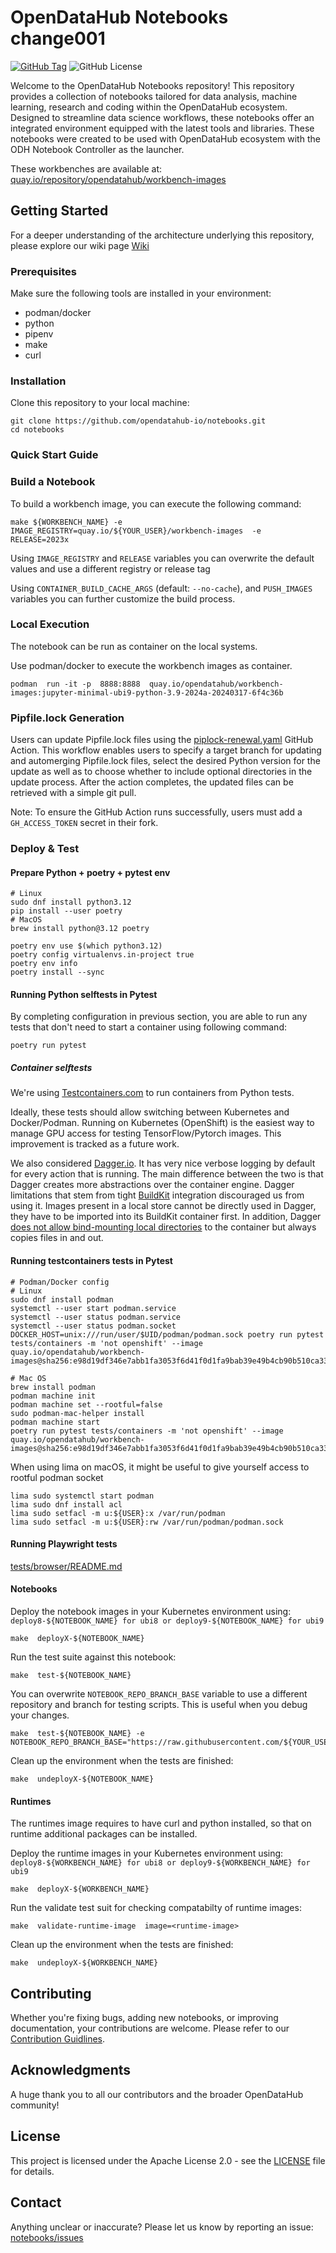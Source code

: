 # OpenDataHub Notebooks change001

[![GitHub Tag](https://img.shields.io/github/v/tag/opendatahub-io/notebooks?style=plastic)](https://github.com/opendatahub-io/notebooks/releases)
![GitHub License](https://img.shields.io/github/license/opendatahub-io/notebooks)


Welcome to the OpenDataHub Notebooks repository! This repository provides a collection of notebooks tailored for data analysis, machine learning, research and coding within the OpenDataHub ecosystem. Designed to streamline data science workflows, these notebooks offer an integrated environment equipped with the latest tools and libraries. These notebooks were created to be used with OpenDataHub ecosystem with the ODH Notebook Controller as the launcher.

These workbenches are available at: [quay.io/repository/opendatahub/workbench-images](https://quay.io/repository/opendatahub/workbench-images)

## Getting Started
For a deeper understanding of the architecture underlying this repository, please explore our wiki page [Wiki](https://github.com/opendatahub-io/notebooks/wiki/Workbenches)

### Prerequisites
Make sure the following tools are installed in your environment:
 - podman/docker
 - python
 - pipenv
 - make
 - curl

### Installation
Clone this repository to your local machine:

```shell
git clone https://github.com/opendatahub-io/notebooks.git
cd notebooks
```

### Quick Start Guide

### Build a Notebook

To build a workbench image, you can execute the following command:

```shell
make ${WORKBENCH_NAME} -e  IMAGE_REGISTRY=quay.io/${YOUR_USER}/workbench-images  -e  RELEASE=2023x
```

Using  `IMAGE_REGISTRY` and `RELEASE` variables you can overwrite the default values and use a different registry or release tag

Using `CONTAINER_BUILD_CACHE_ARGS` (default: `--no-cache`), and `PUSH_IMAGES` variables you can further customize the build process.

### Local Execution

The notebook can be run as container on the local systems.

Use podman/docker to execute the workbench images as container.

```shell
podman  run -it -p  8888:8888  quay.io/opendatahub/workbench-images:jupyter-minimal-ubi9-python-3.9-2024a-20240317-6f4c36b
```

### Pipfile.lock Generation

Users can update Pipfile.lock files using the [piplock-renewal.yaml](https://github.com/opendatahub-io/notebooks/blob/main/.github/workflows/piplock-renewal.yaml) GitHub Action. This workflow enables users to specify a target branch for updating and automerging Pipfile.lock files, select the desired Python version for the update as well as to choose whether to include optional directories in the update process. After the action completes, the updated files can be retrieved with a simple git pull.

Note: To ensure the GitHub Action runs successfully, users must add a `GH_ACCESS_TOKEN` secret in their fork.

### Deploy & Test

#### Prepare Python + poetry + pytest env

```shell
# Linux
sudo dnf install python3.12
pip install --user poetry
# MacOS
brew install python@3.12 poetry

poetry env use $(which python3.12)
poetry config virtualenvs.in-project true
poetry env info
poetry install --sync
```

#### Running Python selftests in Pytest
By completing configuration in previous section, you are able to run any tests that don't need to start a container using following command:

```
poetry run pytest
```

##### Container selftests

We're using [Testcontainers.com](https://testcontainers.com/) to run containers from Python tests.

Ideally, these tests should allow switching between Kubernetes and Docker/Podman.
Running on Kubernetes (OpenShift) is the easiest way to manage GPU access for testing TensorFlow/Pytorch images.
This improvement is tracked as a future work.

We also considered [Dagger.io](https://dagger.io).
It has very nice verbose logging by default for every action that is running.
The main difference between the two is that Dagger creates more abstractions over the container engine.
Dagger limitations that stem from tight [BuildKit](https://github.com/moby/buildkit) integration discouraged us from using it.
Images present in a local store cannot be directly used in Dagger, they have to be imported into its BuildKit container first.
In addition, Dagger [does not allow bind-mounting local directories](https://docs.dagger.io/cookbook/#modify-a-copied-directory-or-remote-repository-in-a-container)
to the container but always copies files in and out.

#### Running testcontainers tests in Pytest
```
# Podman/Docker config
# Linux
sudo dnf install podman
systemctl --user start podman.service
systemctl --user status podman.service
systemctl --user status podman.socket
DOCKER_HOST=unix:///run/user/$UID/podman/podman.sock poetry run pytest tests/containers -m 'not openshift' --image quay.io/opendatahub/workbench-images@sha256:e98d19df346e7abb1fa3053f6d41f0d1fa9bab39e49b4cb90b510ca33452c2e4

# Mac OS
brew install podman
podman machine init
podman machine set --rootful=false
sudo podman-mac-helper install
podman machine start
poetry run pytest tests/containers -m 'not openshift' --image quay.io/opendatahub/workbench-images@sha256:e98d19df346e7abb1fa3053f6d41f0d1fa9bab39e49b4cb90b510ca33452c2e4
```

When using lima on macOS, it might be useful to give yourself access to rootful podman socket

```shell
lima sudo systemctl start podman
lima sudo dnf install acl
lima sudo setfacl -m u:${USER}:x /var/run/podman
lima sudo setfacl -m u:${USER}:rw /var/run/podman/podman.sock
```

#### Running Playwright tests

[tests/browser/README.md](tests/browser/README.md)

#### Notebooks

Deploy the notebook images in your Kubernetes environment using:
`deploy8-${NOTEBOOK_NAME} for ubi8 or deploy9-${NOTEBOOK_NAME} for ubi9`

```shell
make  deployX-${NOTEBOOK_NAME}
```

Run the test suite against this notebook:

```shell
make  test-${NOTEBOOK_NAME}
```

You can overwrite `NOTEBOOK_REPO_BRANCH_BASE` variable to use a different repository and branch for testing scripts. This is useful when you debug your changes.


```shell
make  test-${NOTEBOOK_NAME} -e  NOTEBOOK_REPO_BRANCH_BASE="https://raw.githubusercontent.com/${YOUR_USER}/notebooks/${YOUR_BRANCH}"
```

Clean up the environment when the tests are finished:

```shell
make  undeployX-${NOTEBOOK_NAME}
```

#### Runtimes

The runtimes image requires to have curl and python installed, so that on runtime additional packages can be installed.

Deploy the runtime images in your Kubernetes environment using: `deploy8-${WORKBENCH_NAME} for ubi8 or deploy9-${WORKBENCH_NAME} for ubi9`

```shell
make  deployX-${WORKBENCH_NAME}
```

Run the validate test suit for checking compatabilty of runtime images:

```shell
make  validate-runtime-image  image=<runtime-image>
```

Clean up the environment when the tests are finished:

```shell
make  undeployX-${WORKBENCH_NAME}
```

## Contributing

Whether you're fixing bugs, adding new notebooks, or improving documentation, your contributions are welcome. Please refer to our [Contribution Guidlines](CONTRIBUTING.md).

## Acknowledgments

A huge thank you to all our contributors and the broader OpenDataHub community!

## License

This project is licensed under  the Apache License 2.0 - see the [LICENSE](https://github.com/opendatahub-io/notebooks/blob/main/LICENSE) file for details.

## Contact

Anything unclear or inaccurate? Please let us know by reporting an issue: [notebooks/issues](https://github.com/opendatahub-io/notebooks/issues/new)
